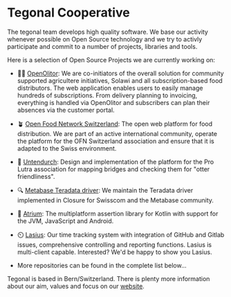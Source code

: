 # Tegonal Cooperative

The tegonal team develops high quality software. We base our activity whenever possible on Open Source technology and we try to activly participate and commit to a number of projects, libraries and tools. 

Here is a selection of Open Source Projects we are currently working on:

- 👩‍🌾 [OpenOlitor](https://github.com/openolitor): We are co-initiators of the overall solution for community supported agricultere initiatives, Solawi and all subscription-based food distributors. The web application enables users to easily manage hundreds of subscriptions. From delivery planning to invoicing, everything is handled via OpenOlitor and subscribers can plan their absences via the customer portal.

- 🪴 [Open Food Network Switzerland](https://www.openfoodswitzerland.ch): The open web platform for food distribution. We are part of an active international community, operate the platform for the OFN Switzerland association and ensure that it is adapted to the Swiss environment.

- 🦦 [Untendurch](https://github.com/prolutra/untendurch): Design and implementation of the platform for the Pro Lutra association for mapping bridges and checking them for "otter friendliness".

- 🔍 [Metabase Teradata driver](https://github.com/swisscom-bigdata/metabase-teradata-driver): We maintain the Teradata driver implemented in Closure for Swisscom and the Metabase community.

- 🎯 [Atrium](https://github.com/robstoll/atrium): The multiplatform assertion library for Kotlin with support for the JVM, JavaScript and Android.

- ⏲️ [Lasius](https://github.com/tegonal/lasius): Our time tracking system with integration of GitHub and Gitlab issues, comprehensive controlling and reporting functions. Lasius is multi-client capable. Interested? We'd be happy to show you Lasius.

- More repositories can be found in the complete list below...

Tegonal is based in Bern/Switzerland. There is plenty more information about our aim, values and focus on our [website](https://tegonal.com).
